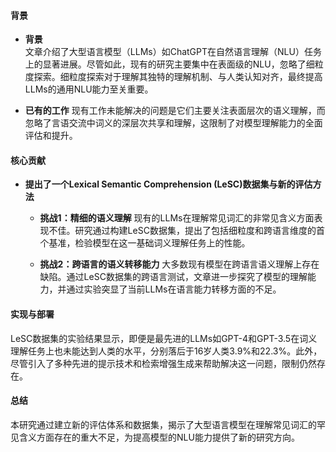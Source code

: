 #### 背景
- **背景**       
    文章介绍了大型语言模型（LLMs）如ChatGPT在自然语言理解（NLU）任务上的显著进展。尽管如此，现有的研究主要集中在表面级的NLU，忽略了细粒度探索。细粒度探索对于理解其独特的理解机制、与人类认知对齐，最终提高LLMs的通用NLU能力至关重要。

- **已有的工作**
    现有工作未能解决的问题是它们主要关注表面层次的语义理解，而忽略了言语交流中词义的深层次共享和理解，这限制了对模型理解能力的全面评估和提升。

#### 核心贡献
- **提出了一个Lexical Semantic Comprehension (LeSC)数据集与新的评估方法**
    - **挑战1：精细的语义理解**
        现有的LLMs在理解常见词汇的非常见含义方面表现不佳。研究通过构建LeSC数据集，提出了包括细粒度和跨语言维度的首个基准，检验模型在这一基础词义理解任务上的性能。

    - **挑战2：跨语言的语义转移能力**
        大多数现有模型在跨语言语义理解上存在缺陷。通过LeSC数据集的跨语言测试，文章进一步探究了模型的理解能力，并通过实验突显了当前LLMs在语言能力转移方面的不足。

#### 实现与部署
 LeSC数据集的实验结果显示，即便是最先进的LLMs如GPT-4和GPT-3.5在词义理解任务上也未能达到人类的水平，分别落后于16岁人类3.9%和22.3%。此外，尽管引入了多种先进的提示技术和检索增强生成来帮助解决这一问题，限制仍然存在。

#### 总结
本研究通过建立新的评估体系和数据集，揭示了大型语言模型在理解常见词汇的罕见含义方面存在的重大不足，为提高模型的NLU能力提供了新的研究方向。